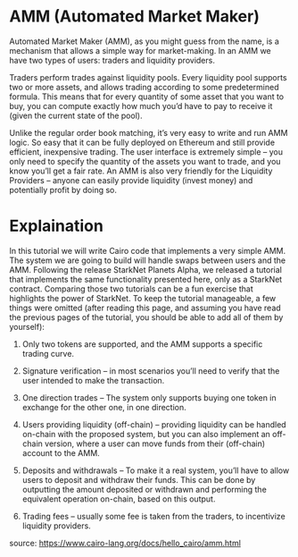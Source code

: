 # AMM (Automated Market Maker)
Automated Market Maker (AMM), as you might guess from the name, is a mechanism that allows a simple way for market-making. In an AMM we have two types of users: traders and liquidity providers.

Traders perform trades against liquidity pools. Every liquidity pool supports two or more assets, and allows trading according to some predetermined formula. This means that for every quantity of some asset that you want to buy, you can compute exactly how much you’d have to pay to receive it (given the current state of the pool).

Unlike the regular order book matching, it’s very easy to write and run AMM logic. So easy that it can be fully deployed on Ethereum and still provide efficient, inexpensive trading. The user interface is extremely simple – you only need to specify the quantity of the assets you want to trade, and you know you’ll get a fair rate. An AMM is also very friendly for the Liquidity Providers – anyone can easily provide liquidity (invest money) and potentially profit by doing so.


# Explaination
In this tutorial we will write Cairo code that implements a very simple AMM. The system we are going to build will handle swaps between users and the AMM. Following the release StarkNet Planets Alpha, we released a tutorial that implements the same functionality presented here, only as a StarkNet contract. Comparing those two tutorials can be a fun exercise that highlights the power of StarkNet. To keep the tutorial manageable, a few things were omitted (after reading this page, and assuming you have read the previous pages of the tutorial, you should be able to add all of them by yourself):

1. Only two tokens are supported, and the AMM supports a specific trading curve.

2. Signature verification – in most scenarios you’ll need to verify that the user intended to make the transaction.

3. One direction trades – The system only supports buying one token in exchange for the other one, in one direction.

4. Users providing liquidity (off-chain) – providing liquidity can be handled on-chain with the proposed system, but you can also implement an off-chain version, where a user can move funds from their (off-chain) account to the AMM.

5. Deposits and withdrawals – To make it a real system, you’ll have to allow users to deposit and withdraw their funds. This can be done by outputting the amount deposited or withdrawn and performing the equivalent operation on-chain, based on this output.

6. Trading fees – usually some fee is taken from the traders, to incentivize liquidity providers.



source: https://www.cairo-lang.org/docs/hello_cairo/amm.html
